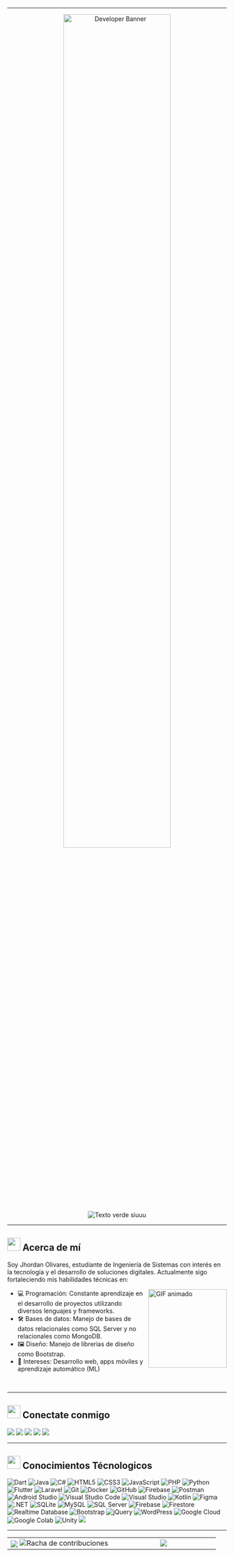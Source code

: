 <hr>
<p align="center">
  <img src="https://ishan-rest.vercel.app/svg/banner/dev/HolaMundo" alt="Developer Banner" width="70%">
</p>
<p align="center">
        <img src="https://readme-typing-svg.demolab.com/?lines=%C2%A1Hola,+me+llamo+Jhordan!;%C2%A1Bienvenido+a+mi+perfil+de+GitHub!;%C2%A1Un+gusto+tenerte+por+aqu%C3%AD!;%C2%BFUn+caf%C3%A9+%E2%98%95+y+una+buena+m%C3%BAsica%3F&font=Fira%20Code&center=true&width=500&height=60&duration=4000&pause=1000&color=00FF00" alt="Texto verde siuuu">
</p>
<hr>

## <img src="https://emojis.slackmojis.com/emojis/images/1579216111/7550/pikachu_wave.gif?1579216111" width="30px">&nbsp;Acerca de mí

<p text-align="justify">
Soy Jhordan Olivares, estudiante de Ingeniería de Sistemas con interés en la tecnología y el desarrollo de soluciones digitales. Actualmente sigo fortaleciendo mis habilidades técnicas en:
</p>

<img src="https://c.tenor.com/y2JXkY1pXkwAAAAd/tenor.gif" align="right" height="180" alt="GIF animado">

- 💻 Programación: Constante aprendizaje en el desarrollo de proyectos utilizando diversos lenguajes y frameworks.
- 🛠️ Bases de datos: Manejo de bases de datos relacionales como SQL Server y no relacionales como MongoDB.
- 🖼️ Diseño: Manejo de librerias de diseño como Bootstrap.
- 🧩 Intereses: Desarrollo web, apps móviles y aprendizaje automático (ML)
<br>
<hr>

## <img src="https://emoji.gg/assets/emoji/7333-parrotdance.gif?1579216111" width="30px">&nbsp;Conectate conmigo

[<img src="https://img.shields.io/badge/LinkedIn-%230077B5.svg?&style=for-the-badge&logo=linkedin&logoColor=white">](https://www.linkedin.com/in/tuusuario)
[<img src = "https://img.shields.io/badge/instagram-%23E4405F.svg?&style=for-the-badge&logo=instagram&logoColor=white">](https://www.instagram.com/_rahulmahesh62_/)
[<img src="https://img.shields.io/badge/facebook-%231877F2.svg?&style=for-the-badge&logo=facebook&logoColor=white" />](https://www.facebook.com/rahul.mahesh.948/) 
[<img src="https://img.shields.io/badge/TikTok-%23000000.svg?&style=for-the-badge&logo=tiktok&logoColor=white">](https://www.tiktok.com/@tutiktok)
[<img src="https://img.shields.io/badge/Gmail-%23D14836.svg?&style=for-the-badge&logo=gmail&logoColor=white">](mailto:tucorreo@gmail.com)

<hr>

## <img src="https://github.com/7oSkaaa/7oSkaaa/blob/main/Images/Programming_Languages.gif?1579216111" width="30px">&nbsp;Conocimientos Técnologicos

![Dart](https://img.shields.io/badge/Dart-%230175C2.svg?style=for-the-badge&logo=dart&logoColor=white)
![Java](https://img.shields.io/badge/java-%23ED8B00.svg?style=for-the-badge&logo=openjdk&logoColor=white)
![C#](https://img.shields.io/badge/C%23-%23239120.svg?style=for-the-badge&logo=c-sharp&logoColor=white)
![HTML5](https://img.shields.io/badge/html5-%23E34F26.svg?style=for-the-badge&logo=html5&logoColor=white)
![CSS3](https://img.shields.io/badge/css3-%231572B6.svg?style=for-the-badge&logo=css3&logoColor=white)
![JavaScript](https://img.shields.io/badge/JavaScript-%23323330.svg?style=for-the-badge&logo=javascript&logoColor=F7DF1E)
![PHP](https://img.shields.io/badge/PHP-%23777BB4.svg?style=for-the-badge&logo=php&logoColor=white)
![Python](https://img.shields.io/badge/Python-%2314354C.svg?style=for-the-badge&logo=python&logoColor=white)
![Flutter](https://img.shields.io/badge/flutter-%2302569B.svg?style=for-the-badge&logo=flutter&logoColor=white)
![Laravel](https://img.shields.io/badge/Laravel-%23FF2D20.svg?style=for-the-badge&logo=laravel&logoColor=white)
![Git](https://img.shields.io/badge/git-%23F05033.svg?style=for-the-badge&logo=git&logoColor=white)
![Docker](https://img.shields.io/badge/Docker-%230db7ed.svg?style=for-the-badge&logo=docker&logoColor=white)
![GitHub](https://img.shields.io/badge/github-%23121011.svg?style=for-the-badge&logo=github&logoColor=white)
![Firebase](https://img.shields.io/badge/Firebase-%23FFCA28.svg?style=for-the-badge&logo=firebase&logoColor=black)
![Postman](https://img.shields.io/badge/Postman-%23FF6C37.svg?style=for-the-badge&logo=postman&logoColor=white)
![Android Studio](https://img.shields.io/badge/Android%20Studio-%23000000.svg?style=for-the-badge&logo=android-studio&logoColor=3DDC84)
![Visual Studio Code](https://img.shields.io/badge/Visual%20Studio%20Code-0078d7.svg?style=for-the-badge&logo=visual-studio-code&logoColor=white)
![Visual Studio](https://img.shields.io/badge/Visual%20Studio-5C2D91.svg?style=for-the-badge&logo=visual-studio&logoColor=white)
![Kotlin](https://img.shields.io/badge/Kotlin-0095D5.svg?style=for-the-badge&logo=kotlin&logoColor=white)
![Figma](https://img.shields.io/badge/Figma-%23F24E1E.svg?style=for-the-badge&logo=figma&logoColor=white)
![.NET](https://img.shields.io/badge/.NET-512BD4.svg?style=for-the-badge&logo=dotnet&logoColor=white)
![SQLite](https://img.shields.io/badge/SQLite-003B57.svg?style=for-the-badge&logo=sqlite&logoColor=white)
![MySQL](https://img.shields.io/badge/MySQL-4479A1.svg?style=for-the-badge&logo=mysql&logoColor=white)
![SQL Server](https://img.shields.io/badge/SQL_Server-CC2927.svg?style=for-the-badge&logo=microsoftsqlserver&logoColor=white)
![Firebase](https://img.shields.io/badge/Firebase-FFCA28.svg?style=for-the-badge&logo=firebase&logoColor=black)
![Firestore](https://img.shields.io/badge/Cloud_Firestore-FFA000.svg?style=for-the-badge&logo=firebase&logoColor=black)
![Realtime Database](https://img.shields.io/badge/Firebase_Realtime_DB-FF6D00.svg?style=for-the-badge&logo=firebase&logoColor=black)
![Bootstrap](https://img.shields.io/badge/Bootstrap-7952B3.svg?style=for-the-badge&logo=bootstrap&logoColor=white)
![jQuery](https://img.shields.io/badge/jQuery-0769AD.svg?style=for-the-badge&logo=jquery&logoColor=white)
![WordPress](https://img.shields.io/badge/WordPress-21759B.svg?style=for-the-badge&logo=wordpress&logoColor=white)
![Google Cloud](https://img.shields.io/badge/Google_Cloud-4285F4.svg?style=for-the-badge&logo=googlecloud&logoColor=white)
![Google Colab](https://img.shields.io/badge/Google_Colab-F9AB00.svg?style=for-the-badge&logo=googlecolab&logoColor=black)
![Unity](https://img.shields.io/badge/Unity-000000.svg?style=for-the-badge&logo=unity&logoColor=white)
[<img src="https://img.shields.io/badge/Portfolio-%23000000.svg?style=for-the-badge&logo=firefox&logoColor=white" />](https://tuportafolio.com)


<hr>


<table>
	<tbody>
		<tr border="none">
			<td width="50%" align="center">
				<img align="center" src="https://readme-stats-fork-mauve.vercel.app/api/?username=Jhordan25&theme=dark&locale=es&show_icons=true&count_private=true">
				<img alt="Racha de contribuciones" src="https://github-readme-streak-stats-five-roan.vercel.app?user=Jhordan25&theme=dark&locale=es" />
			</td>
			<td width="50%" align="center">
				<img align="center" src="https://readme-stats-fork-mauve.vercel.app/api/top-langs/?username=Jhordan25&theme=dark&hide_border=false&no-bg=true&no-frame=true&langs_count=7">
			</td>
		</tr>
	</tbody>
</table>
